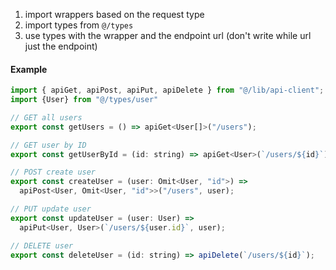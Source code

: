 1. import wrappers based on the request type
2. import types from `@/types`
3. use types with the wrapper and the endpoint url (don't write while url just
   the endpoint)

#### Example

```javascript
import { apiGet, apiPost, apiPut, apiDelete } from "@/lib/api-client";
import {User} from "@/types/user"

// GET all users
export const getUsers = () => apiGet<User[]>("/users");

// GET user by ID
export const getUserById = (id: string) => apiGet<User>(`/users/${id}`);

// POST create user
export const createUser = (user: Omit<User, "id">) =>
  apiPost<User, Omit<User, "id">>("/users", user);

// PUT update user
export const updateUser = (user: User) =>
  apiPut<User, User>(`/users/${user.id}`, user);

// DELETE user
export const deleteUser = (id: string) => apiDelete(`/users/${id}`);
```

